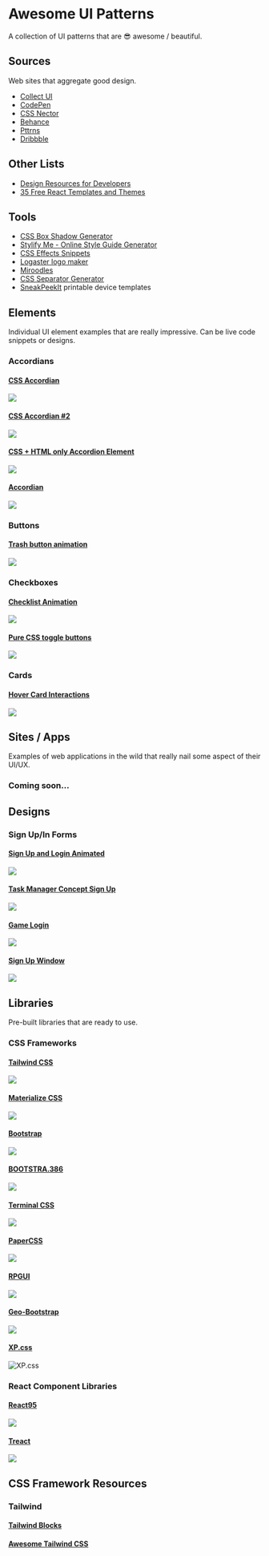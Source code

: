 # Awesome UI Patterns
A collection of UI patterns that are 😎 awesome / beautiful.

## Sources
Web sites that aggregate good design.

- [Collect UI](http://collectui.com/)
- [CodePen](https://codepen.io/)
- [CSS Nector](https://cssnectar.com/)
- [Behance](https://www.behance.net)
- [Pttrns](https://pttrns.com/)
- [Dribbble](https://dribbble.com/)

## Other Lists

- [Design Resources for Developers](https://github.com/bradtraversy/design-resources-for-developers)
- [35 Free React Templates and Themes](https://dev.to/davidepacilio/35-free-react-templates-and-themes-32ci)

## Tools

- [CSS Box Shadow Generator](https://www.cssmatic.com/box-shadow)
- [Stylify Me - Online Style Guide Generator](http://stylifyme.com/?stylify=www.spotify.com)
- [CSS Effects Snippets](https://emilkowalski.github.io/css-effects-snippets/)
- [Logaster logo maker](https://www.logaster.com/)
- [Miroodles](https://blush.design/collections/miroodles/builder/zZfzSb-wS)
- [CSS Separator Generator](https://wweb.dev/resources/css-separator-generator)
- [SneakPeekIt](https://sneakpeekit.com/) printable device templates

## Elements
Individual UI element examples that are really impressive. Can be live code snippets or designs.

### Accordians

#### [CSS Accordian](https://codepen.io/mxttsco/pen/EgAVjo)

![](images/accordians/accordian-gif.gif)

#### [CSS Accordian #2](https://codepen.io/villa7/pen/grPddp)

![](images/accordians/css-accordian-2.gif)

#### [CSS + HTML only Accordion Element](https://codepen.io/abergin/pen/ihlDf)

![](images/accordians/css-html-only-accordian-element.gif)

#### [Accordian](https://codepen.io/valaxin/pen/reQMXp)

![](images/accordians/accordian.gif)

### Buttons

#### [Trash button animation](https://codepen.io/aaroniker/pen/BaNzEWe)

![](images/buttons/trash-button-animation.gif)

### Checkboxes

#### [Checklist Animation](https://codepen.io/milanraring/pen/QWbqBGo)

![](images/checkboxes/checklist-animation.gif)

#### [Pure CSS toggle buttons](https://codepen.io/mallendeo/pen/eLIiG)

![](images/checkboxes/pure-css-toggle-buttons.gif)

### Cards

#### [Hover Card Interactions](https://codepen.io/hexagoncircle/pen/XWbWKwL)

![](images/cards/hover-card-interactions.gif)

## Sites / Apps
Examples of web applications in the wild that really nail some aspect of their UI/UX.

### Coming soon...

## Designs

### Sign Up/In Forms

#### [Sign Up and Login Animated](https://dribbble.com/shots/2311260-Day-1-Sign-Up-and-Login-Animated-Download-Template)

![](images/designs/sign-up-and-login-animated-2.gif)

#### [Task Manager Concept Sign Up](https://dribbble.com/shots/2878911-To-Do-App-Concept-Sign-Up)

![](images/designs/task-manager-concept-sign-up.png)

#### [Game Login](https://dribbble.com/shots/2358349-Daily-Shmaily-UI-1-Game-Login)

![](images/designs/game-login.png)

#### [Sign Up Window](https://dribbble.com/shots/2404873-Sign-Up-Window-Daily-UI-001)

![](images/designs/sign-up-window.png)

## Libraries
Pre-built libraries that are ready to use.

### CSS Frameworks

#### [Tailwind CSS](https://www.youtube.com/watch?v=mCa0JXEwDEk)

![](images/libraries/tailwind-css.png)

#### [Materialize CSS](https://materializecss.com/)

![](images/libraries/materialize-css.png)

#### [Bootstrap](https://getbootstrap.com/)

![](images/libraries/bootstrap.png)

#### [BOOTSTRA.386](https://github.com/kristopolous/BOOTSTRA.386)

![](images/libraries/bootstrap-386.png)

#### [Terminal CSS](https://github.com/Gioni06/terminal.css)

![](images/libraries/terminal-css.png)

#### [PaperCSS](https://github.com/papercss/papercss)

![](images/libraries/paper-css.png)

#### [RPGUI](https://github.com/RonenNess/RPGUI)

![](images/libraries/rpgui.jpg)

#### [Geo-Bootstrap](https://github.com/divshot/geo-bootstrap)

![](images/libraries/geo-bootstrap.png)

#### [XP.css](https://botoxparty.github.io/XP.css/)

![XP.css](images/libraries/xp-css.png)

### React Component Libraries

#### [React95](https://github.com/React95/React95)

![](images/libraries/react95.png)

#### [Treact](https://treact.owaiskhan.me/)

![](images/libraries/treact.png)

## CSS Framework Resources

### Tailwind

#### [Tailwind Blocks](https://mert.dev/tailwind-blocks/)

#### [Awesome Tailwind CSS](https://github.com/aniftyco/awesome-tailwindcss)
